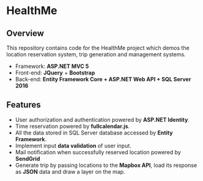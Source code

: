 # HealthMe
## Overview
This repository contains code for the HealthMe project which demos the location reservation system, trip generation and management systems. 
* Framework: **ASP.NET MVC 5** 
* Front-end: **JQuery** + **Bootstrap**
* Back-end:  **Entity Framework Core + ASP.NET Web API + SQL Server 2016**

## Features
* User authorization and authentication powered by **ASP.NET Identity**.
* Time reservation powered by **fullcalendar.js**.
* All the data stored in SQL Server database accessed by **Entity Framework**.
* Implement input **data validation** of user input.
* Mail notification when successfully reserved location powered by **SendGrid**
* Generate trip by passing locations to the **Mapbox API**, load its response as **JSON** data and draw a layer on the map.
